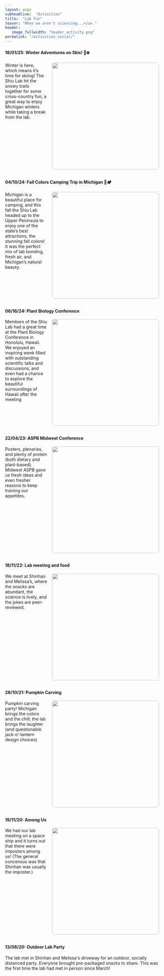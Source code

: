 ```yaml
---
layout: page
subheadline:  "Activities"
title:  "Lab Fun"
teaser: "When we aren't sciencing...</a>."
header:
   image_fullwidth: "header_activity.png"
permalink: "/activities_social/"
---
```


<style>
.img-right { float:right; margin:0 0 0.75rem 1rem; max-width:350px; height:auto; border-radius:6px; }
.clearfix  { clear:both; }
</style>

#### 18/01/25: Winter Adventures on Skis! 🎿❄️
<img class="img-right"
     src="{{ '/images/social/cross_country_01_25.jpeg' | relative_url }}"
     width="350" alt="" loading="lazy">

Winter is here, which means it’s time for skiing! The Shiu Lab hit the snowy trails together for some cross-country fun, a great way to enjoy Michigan winters while taking a break from the lab.

<div class="clearfix"></div>

#### 04/10/24: Fall Colors Camping Trip in Michigan 🍂🏕️
<img class="img-right"
     src="{{ '/images/social/camping_10_24.jpeg' | relative_url }}"
     width="350" alt="" loading="lazy">

Michigan is a beautiful place for camping, and this fall the Shiu Lab headed up to the Upper Peninsula to enjoy one of the state’s best attractions, the stunning fall colors! It was the perfect mix of lab bonding, fresh air, and Michigan’s natural beauty.

<div class="clearfix"></div>


#### 06/16/24: Plant Biology Conference
<img class="img-right"
     src="{{ '/images/social/plantbiology_06_24.jpeg' | relative_url }}"
     width="350" alt="" loading="lazy">

Members of the Shiu Lab had a great time at the Plant Biology Conference in Honolulu, Hawaii. We enjoyed an inspiring week filled with outstanding scientific talks and discussions, and even had a chance to explore the beautiful surroundings of Hawaii after the meeting
<div class="clearfix"></div>



#### 22/04/23: ASPB Midwest Conference
<img class="img-right"
     src="{{ '/images/social/ASPB_midwest_21_23.jpg' | relative_url }}"
     width="350" alt="" loading="lazy">

Posters, plenaries, and plenty of protein (both dietary and plant-based). Midwest ASPB gave us fresh ideas and even fresher reasons to keep training our appetites.
<div class="clearfix"></div>

#### 18/11/22: Lab meeting and food
<img class="img-right"
     src="{{ '/images/social/labmeeting_n_food_2021.jpeg' | relative_url }}"
     width="350" alt="" loading="lazy">
     
We meet at Shinhan and Melissa’s, where the snacks are abundant, the science is lively, and the jokes are peer-reviewed.
<div class="clearfix"></div>


#### 28/10/21: Pumpkin Carving
<img class="img-right"
     src="{{ '/images/social/lab_pumpkincraving_2021.jpg' | relative_url }}"
     width="350" alt="" loading="lazy">

Pumpkin carving party! Michigan brings the colors and the chill; the lab brings the laughter (and questionable jack-o’-lantern design choices)
<div class="clearfix"></div>


#### 19/11/20: Among Us

<img class="img-right"
     src="{{ '/images/social/AmongUs.png' | relative_url }}"
     width="350" alt="" loading="lazy">

We had our lab meeting on a space ship and it turns out that there were imposters among us! (The general concensus was that Shinhan was usually the imposter.)
<div class="clearfix"></div>


#### 13/08/20: Outdoor Lab Party

The lab met in Shinhan and Melissa's driveway for an outdoor, socially distanced party. Everyone brought pre-packaged snacks to share. This was the first time the lab had met in person since March! 
